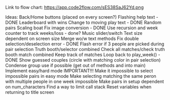 Link to flow chart:
https://app.code2flow.com/sES38SaJ62Yd.png

Ideas:
Back/Home buttons (placed on every screen?)
Flashing help text - DONE
Leaderboard with wins
Change to moving play text - DONE
Random pairs
Scaling boat
Fix image conversion - DONE
Use recursion and week counter to track weeks/loss - done?
Music slider/switch
Text size dependent on screen size
Merge wo/w text methods 
Fix double selection/deselection error - DONE
Flash error if 3 people are picked during pair selection
Truth booth/selector combined
Check all matches/check truth booth match combined
Keep track of matches
Loop back to play_week() - DONE
Show guessed couples (circle with matching color in pair selection)
Condense group use if possible (get out of methods and into main)
Implement easy/hard mode
IMPORTANT!!! Make it impossible to select impossible pairs in easy mode
Make selecting matching the same peron with multiple people in one week impossible
Make pairs in setup dependent on num_characters
Find a way to limit call stack
Reset variables when returning to title screen

